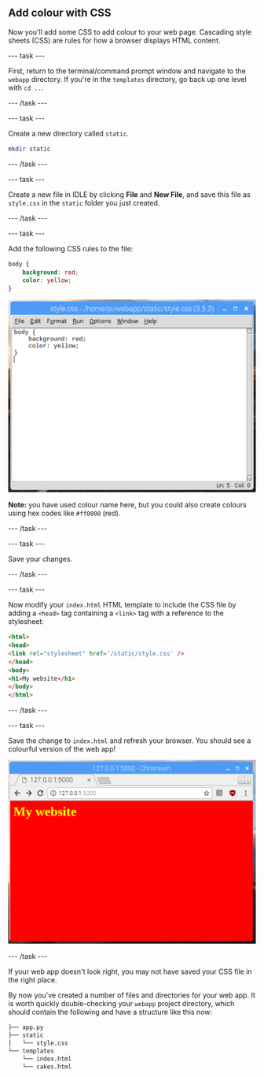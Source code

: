 ## Add colour with CSS

Now you'll add some CSS to add colour to your web page. Cascading style sheets (CSS) are rules for how a browser displays HTML content.

--- task ---

First, return to the terminal/command prompt window and navigate to the `webapp` directory. If you're in the `templates` directory, go back up one level with `cd ..`.

--- /task ---

--- task ---

Create a new directory called `static`.

```bash
mkdir static
```

--- /task ---

--- task ---

Create a new file in IDLE by clicking **File** and **New File**, and save this file as `style.css` in the `static` folder you just created.

--- /task ---

--- task ---

Add the following CSS rules to the file:

```css
body {
    background: red;
    color: yellow;
}
```

![idle css](images/idle-css.png)

**Note:** you have used colour name here, but you could also create colours using hex codes like `#ff0000` (red).

--- /task ---

--- task ---

Save your changes.

--- /task ---

--- task ---

Now modify your `index.html` HTML template to include the CSS file by adding a `<head>` tag containing a `<link>` tag with a reference to the stylesheet:

```html
<html>
<head>
<link rel="stylesheet" href='/static/style.css' />
</head>
<body>
<h1>My website</h1>
</body>
</html>
```

--- /task ---

--- task ---

Save the change to `index.html` and refresh your browser. You should see a colourful version of the web app!

![Flask app with colour](images/flask-app-with-colour.png)

--- /task ---

If your web app doesn't look right, you may not have saved your CSS file in the right place.

By now you've created a number of files and directories for your web app. It is worth quickly double-checking your `webapp` project directory, which should contain the following and have a structure like this now:

```
├── app.py
├── static
│   └── style.css
└── templates
    └── index.html
    └── cakes.html
```
